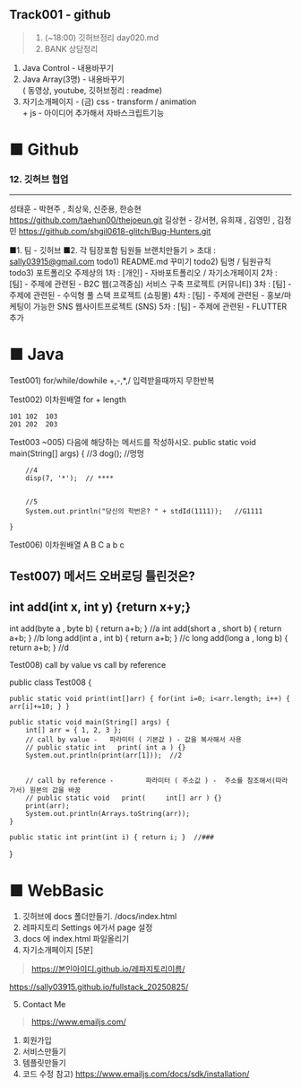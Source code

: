 ## Track001 -  github

> 1. (~18:00) 깃허브정리 day020.md
> 2. BANK 상담정리
1) Java Control      -  내용바꾸기
2) Java Array(3명)   -  내용바꾸기  
                        ( 동영상, youtube, 깃허브정리  : readme)
3) 자기소개페이지 -  (금)  css - transform / animation  
                     +  js - 아이디어 추가해서 자바스크립트기능  
 
# ■ Github   
### 12. 깃허브 협업 
---
성태훈 - 박현주 , 최상욱, 신준용, 한승현
https://github.com/taehun00/thejoeun.git
길상현 - 강서현, 유희재 , 김영민 , 김정민 
https://github.com/shgil0618-glitch/Bug-Hunters.git

■1. 팀 - 깃허브 
■2. 각 팀장포함 팀원들 브랜치만들기  > 초대 : sally03915@gmail.com
todo1) README.md  꾸미기
todo2) 팀명 / 팀원규칙
todo3) 포트폴리오 주제상의
	 1차 : [개인] - 자바포트폴리오 / 자기소개페이지
     2차 : [팀]   - 주제에 관련된 - B2C 웹(고객중심) 서비스 구축 프로젝트  (커뮤니티)
	 3차 : [팀]   - 주제에 관련된 - 수익형 풀 스택 프로젝트   (쇼핑몰)
	 4차 : [팀]   - 주제에 관련된 - 홍보/마케팅이 가능한 SNS 웹사이트프로젝트 (SNS)
	 5차 : [팀]   - 주제에 관련된 - FLUTTER 추가 




# ■ Java
 
Test001)
	for/while/dowhile
		+,-,*,/ 입력받을때까지 무한반복 

Test002)
	이차원배열
	for + length

	101	102  103
	201 202  203

Test003 ~005) 다음에 해당하는 메서드를 작성하시오.
	public static void main(String[] args) {
		//3
		dog();   //멍멍
		
		//4
		disp(7, '*');  // ****
		

		//5
		System.out.println("당신의 학번은? " + stdId(1111));   //G1111
		
	}


Test006)
	이차원배열
A  B  C
a  b  c


Test007)
메서드 오버로딩  틀린것은?
---------------------------------------
int add(int x, int y) {return x+y;}
---------------------------------------
 
int  add(byte  a , byte  b) {  return a+b; }  //a
int  add(short a , short b) {  return a+b; }  //b
long add(int   a , int   b) {  return a+b; }  //c
long add(long  a , long b) {  return a+b; }   //d



Test008)
 call by value   vs   call by reference

public class Test008 {
	
	public static void print(int[]arr) { for(int i=0; i<arr.length; i++) { arr[i]+=10; } }
	
	public static void main(String[] args) {
		int[] arr = { 1, 2, 3 };
		// call by value -   파라미터 ( 기본값 ) - 값을 복사해서 사용
		// public static int   print( int a ) {}
		System.out.println(print(arr[1]));  //2
		

		// call by reference -        파라미터 ( 주소값 ) -  주소를 참조해서(따라가서) 원본의 값을 바꿈
		// public static void   print(     int[] arr ) {}
		print(arr);
		System.out.println(Arrays.toString(arr)); 
	}
	
	public static int print(int i) { return i; }  //###
}



# ■ WebBasic

1. 깃허브에 docs 폴더만들기.   /docs/index.html
2. 레파지토리 Settings 에가서 page 설정
3. docs 에 index.html 파일올리기
4. 자기소개페이지 [5분]
> https://본인아이디.github.io/레파지토리이름/

https://sally03915.github.io/fullstack_20250825/

5. Contact Me
> https://www.emailjs.com/
1) 회원가입
2) 서비스만들기
3) 템플릿만들기
4) 코드 수정
	참고)
	https://www.emailjs.com/docs/sdk/installation/

